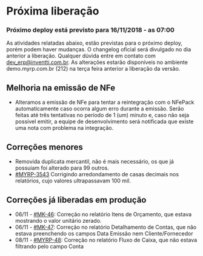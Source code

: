 # Próxima liberação

### Próximo deploy está previsto para 16/11/2018 - as 07:00
As atividades relatadas abaixo, estão previstas para o próximo deploy, porém podem haver mudanças. O changelog oficial será divulgado no dia anterior a liberação. Qualquer dúvida entre em contato com dev_erp@inventti.com.br.
As alterações estarão disponíveis no ambiente demo.myrp.com.br (212) na terça feira anterior a liberação da versão.

## Melhoria na emissão de NFe
* Alteramos a emissão de NFe para tentar a reintegração com o NFePack automaticamente caso ocorra algum erro durante a emissão. Serão feitas até três tentativas no período de 1 (um) minuto e, caso não seja possível emitir, a equipe de desenvolvimento será notificada que existe uma nota com problema na integração.

## Correções menores
* Removida duplicata mercantil, não é mais necessário, os que já possuiam foi alterado para 99 outros.
* [#MYRP-3543](https://devmyrp.atlassian.net/browse/MYRP-3543) Corrigindo arredondamento de casas decimais nos relatórios, cujo valores ultrapassavam 100 mil.

## Correções já liberadas em produção
* 06/11 - [#MK-46](https://devmyrp.atlassian.net/browse/MK-46): Correção no relatório Itens de Orçamento, que estava mostrando o valor unitário zerado.
* 06/11 - [#MK-47](https://devmyrp.atlassian.net/browse/MK-47): Correção no relatório Detalhamento de Contas, que não estava preenchendo os campos Data Emissão nem Cliente/Fornecedor
* 08/11 - [#MYRP-48](https://devmyrp.atlassian.net/browse/MK-48): Correção no relatório Fluxo de Caixa, que não estava filtrando pelo campo Conta
